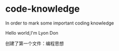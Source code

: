 # code-knowledge
In order to mark some important coding knowledge

Hello world,I'm Lyon Don

创建了第一个文件：编程思想
